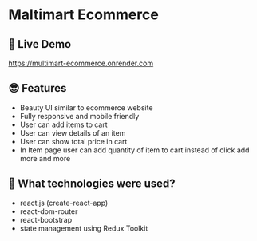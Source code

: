 # Maltimart Ecommerce

## 📌 Live Demo

https://multimart-ecommerce.onrender.com

## 😎 Features

- Beauty UI similar to ecommerce website
- Fully responsive and mobile friendly
- User can add items to cart
- User can view details of an item
- User can show total price in cart
- In Item page user can add quantity of item to cart instead of click add more and more

## 🚀 What technologies were used?

- react.js (create-react-app)
- react-dom-router
- react-bootstrap
- state management using Redux Toolkit
